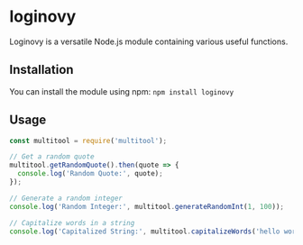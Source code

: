 # loginovy

Loginovy is a versatile Node.js module containing various useful functions.

## Installation

You can install the module using npm: `npm install loginovy`

## Usage

```javascript
const multitool = require('multitool');

// Get a random quote
multitool.getRandomQuote().then(quote => {
  console.log('Random Quote:', quote);
});

// Generate a random integer
console.log('Random Integer:', multitool.generateRandomInt(1, 100));

// Capitalize words in a string
console.log('Capitalized String:', multitool.capitalizeWords('hello world'));
```

